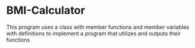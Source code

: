 # BMI-Calculator
This program uses a class with member functions and member variables with definitions to implement a program that utilizes and outputs their functions
